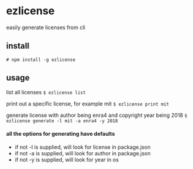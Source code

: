 # ezlicense
easily generate licenses from cli

## install
	# npm install -g ezlicense

## usage
list all licenses
`$ ezlicense list`

print out a specific license, for example mit
`$ ezlicense print mit`

generate license with author being enra4 and copyright year being 2018
`$ ezlicense generate -l mit -a enra4 -y 2018`

#### all the options for generating have defaults
* if not -l is supplied, will look for license in package.json
* if not -a is supplied, will look for author in package.json
* if not -y is supplied, will look for year in os
